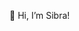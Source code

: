 👋 Hi, I’m Sibra! 

<!---
sibranid/sibranid is a ✨ special ✨ repository because its `README.md` (this file) appears on your GitHub profile.
You can click the Preview link to take a look at your changes.
--->
